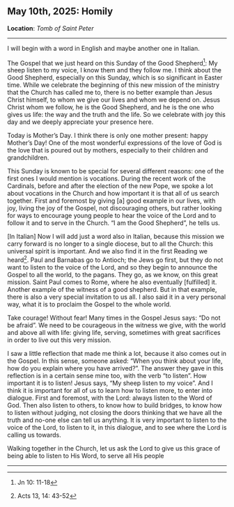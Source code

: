 ## May 10th, 2025: Homily
**Location**: *Tomb of Saint Peter*
___
I will begin with a word in English and maybe another one in Italian.

The Gospel that we just heard on this Sunday of the Good Shepherd[^1]: My sheep listen to my voice, I know them and they follow me. I think about the Good Shepherd, especially on this Sunday, which is so significant in Easter time. While we celebrate the beginning of this new mission of the ministry that the Church has called me to, there is no better example than Jesus Christ himself, to whom we give our lives and whom we depend on. Jesus Christ whom we follow, he is the Good Shepherd, and he is the one who gives us life: the way and the truth and the life. So we celebrate with joy this day and we deeply appreciate your presence here.

Today is Mother’s Day. I think there is only one mother present: happy Mother’s Day! One of the most wonderful expressions of the love of God is the love that is poured out by mothers, especially to their children and grandchildren.

This Sunday is known to be special for several different reasons: one of the first ones I would mention is vocations. During the recent work of the Cardinals, before and after the election of the new Pope, we spoke a lot about vocations in the Church and how important it is that all of us search together. First and foremost by giving \[a] good example in our lives, with joy, living the joy of the Gospel, not discouraging others, but rather looking for ways to encourage young people to hear the voice of the Lord and to follow it and to serve in the Church. “I am the Good Shepherd”, he tells us. 

\[In Italian] Now I will add just a word also in Italian, because this mission we carry forward is no longer to a single diocese, but to all the Church: this universal spirit is important. And we also find it in the first Reading we heard[^2]. Paul and Barnabas go to Antioch; the Jews go first, but they do not want to listen to the voice of the Lord, and so they begin to announce the Gospel to all the world, to the pagans. They go, as we know, on this great mission. Saint Paul comes to Rome, where he also eventually \[fulfilled] it. Another example of the witness of a good shepherd. But in that example, there is also a very special invitation to us all. I also said it in a very personal way, what it is to proclaim the Gospel to the whole world.

Take courage! Without fear! Many times in the Gospel Jesus says: “Do not be afraid”. We need to be courageous in the witness we give, with the world and above all with life: giving life, serving, sometimes with great sacrifices in order to live out this very mission. 

I saw a little reflection that made me think a lot, because it also comes out in the Gospel. In this sense, someone asked: “When you think about your life, how do you explain where you have arrived?”. The answer they gave in this reflection is in a certain sense mine too, with the verb “to listen”. How important it is to listen! Jesus says, “My sheep listen to my voice”. And I think it is important for all of us to learn how to listen more, to enter into dialogue. First and foremost, with the Lord: always listen to the Word of God. Then also listen to others, to know how to build bridges, to know how to listen without judging, not closing the doors thinking that we have all the truth and no-one else can tell us anything. It is very important to listen to the voice of the Lord, to listen to it, in this dialogue, and to see where the Lord is calling us towards.

Walking together in the Church, let us ask the Lord to give us this grace of being able to listen to His Word, to serve all His people

___
[^1]: Jn 10: 11-18
[^2]: Acts 13, 14: 43-52
